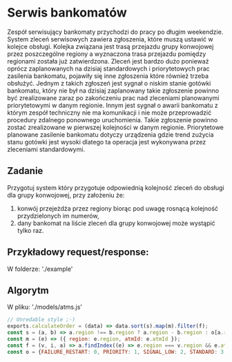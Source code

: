 # Serwis bankomatów

Zespół serwisujący bankomaty przychodzi do pracy po długim weekendzie. 
System zleceń serwisowych zawiera zgłoszenia, które muszą ustawić w kolejce obsługi. 
Kolejka związana jest trasą przejazdu grupy konwojowej przez poszczególne regiony a wyznaczona trasa przejazdu pomiędzy regionami została już zatwierdzona.
Zleceń jest bardzo dużo ponieważ oprócz zaplanowanych na dzisiaj standardowych i priorytetowych prac zasilenia bankomatu, pojawiły się inne zgłoszenia które również trzeba obsłużyć. 
Jednym z takich zgłoszeń jest sygnał o niskim stanie gotówki bankomatu, który nie był na dzisiaj zaplanowany takie zgłoszenie powinno być zrealizowane zaraz po zakończeniu prac nad zleceniami planowanymi priorytetowymi w danym regionie. 
Innym jest sygnał o awarii bankomatu z którym zespół techniczny nie ma komunikacji i nie może przeprowadzić procedury zdalnego ponownego uruchomienia. Takie zgłoszenie powinno zostać zrealizowane w pierwszej kolejności w danym regionie. 
Priorytetowe planowane zasilenie bankomatu dotyczy urządzenia gdzie trend zużycia stanu gotówki jest wysoki dlatego ta operacja jest wykonywana przez zleceniami standardowymi. 

## Zadanie
Przygotuj system który przygotuje odpowiednią kolejność zleceń do obsługi dla grupy konwojowej, przy założeniu że:
1)	konwój przejeżdża przez regiony biorąc pod uwagę rosnącą kolejność przydzielonych im numerów,
2)	dany bankomat na liście zleceń dla grupy konwojowej może wystąpić tylko raz.

## Przykładowy request/response:
W folderze: './example'

## Algorytm
W pliku: './models/atms.js'

```javascript
// Unredable style ;-)
exports.calculateOrder = (data) => data.sort(s).map(m).filter(f);
const s = (a, b) => a.region !== b.region ? a.region - b.region : o[a.requestType] - o[b.requestType];
const m = (e) => ({ region: e.region, atmId: e.atmId });
const f = (v, i, a) => a.findIndex((e) => e.region === v.region && e.atmId === v.atmId) === i;
const o = {FAILURE_RESTART: 0, PRIORITY: 1, SIGNAL_LOW: 2, STANDARD: 3 };
```